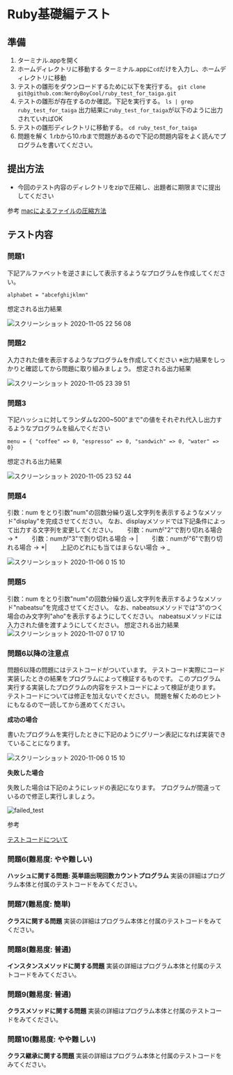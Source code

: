 # Ruby基礎編テスト
## 準備
1. ターミナル.appを開く
2. ホームディレクトリに移動する
ターミナル.appに``cd``だけを入力し、ホームディレクトリに移動
3. テストの雛形をダウンロードするために以下を実行する。
``git clone git@github.com:NerdyBoyCool/ruby_test_for_taiga.git``
4. テストの雛形が存在するのか確認。下記を実行する。
``ls | grep ruby_test_for_taiga``
出力結果に``ruby_test_for_taiga``が以下のように出力されていればOK
5. テストの雛形ディレクトリに移動する。
``cd ruby_test_for_taiga``
6. 問題を解く
1.rbから10.rbまで問題があるので下記の問題内容をよく読んでプログラムを書いてください。

## 提出方法
- 今回のテスト内容のディレクトリをzipで圧縮し、出題者に期限までに提出してください

参考
[macによるファイルの圧縮方法](https://www.atmarkit.co.jp/ait/articles/1511/19/news030.html#:~:text=%EF%BC%881%EF%BC%89Finder%E3%81%A7%E5%9C%A7%E7%B8%AE%E3%81%97%E3%81%9F%E3%81%84,ZIP%E5%BD%A2%E5%BC%8F%E3%81%A7%E5%9C%A7%E7%B8%AE%E3%81%A7%E3%81%8D%E3%82%8B%E3%80%82&text=Finder%E3%81%A7%E8%A4%87%E6%95%B0%E3%81%AE%E3%83%95%E3%82%A1%E3%82%A4%E3%83%AB,ZIP%E5%BD%A2%E5%BC%8F%E3%81%A7%E5%9C%A7%E7%B8%AE%E3%81%A7%E3%81%8D%E3%82%8B%E3%80%82)

## テスト内容
### 問題1
下記アルファベットを逆さまにして表示するようなプログラムを作成してください。
```
alphabet = "abcefghijklmn"
```
想定される出力結果

![スクリーンショット 2020-11-05 22 56 08](https://user-images.githubusercontent.com/35086740/98249887-1d3f5500-1fba-11eb-93ce-711ea3aac4b1.png)

### 問題2
入力された値を表示するようなプログラムを作成してください
※出力結果をしっかりと確認してから問題に取り組みましょう。
想定される出力結果

![スクリーンショット 2020-11-05 23 39 51](https://user-images.githubusercontent.com/35086740/98254963-3a772200-1fc0-11eb-95ff-0e5b2aa3d02b.png)

### 問題3
下記ハッシュに対してランダムな200~500"まで"の値をそれぞれ代入し出力するようなプログラムを組んでください　　
```
menu = { "coffee" => 0, "espresso" => 0, "sandwich" => 0, "water" => 0}
```

想定される出力結果

![スクリーンショット 2020-11-05 23 52 44](https://user-images.githubusercontent.com/35086740/98256577-10befa80-1fc2-11eb-8eff-9ffcf6c33898.png)

### 問題4
引数：num をとり引数"num"の回数分繰り返し文字列を表示するようなメソッド"display"を完成させてください。
なお、displayメソッドでは下記条件によって出力する文字列を変更してください。　　
引数：numが"2"で割り切れる場合 -> *　　
引数：numが"3"で割り切れる場合 -> |　　
引数：numが"6"で割り切れる場合 -> *|　　
上記のどれにも当てはまらない場合 -> _　　

![スクリーンショット 2020-11-06 0 15 10](https://user-images.githubusercontent.com/35086740/98259218-30a3ed80-1fc5-11eb-92cc-b4250398f1a8.png)

### 問題5
引数：num をとり引数"num"の回数分繰り返し文字列を表示するようなメソッド"nabeatsu"を完成させてください。
なお、nabeatsuメソッドでは"3"のつく場合のみ文字列"aho"を表示するようにしてください。
nabeatsuメソッドには入力された値を渡すようにしてください。
想定される出力結果
![スクリーンショット 2020-11-07 0 17 10](https://user-images.githubusercontent.com/35086740/98382472-97d9a480-208e-11eb-8694-e69efdd9f829.png)

### 問題6以降の注意点
問題6以降の問題にはテストコードがついています。
テストコード実際にコード実装したときの結果をプログラムによって検証するものです。
このプログラム実行する実装したプログラムの内容をテストコードによって検証が走ります。
テストコードについては修正を加えないでください。
問題を解くためのヒントにもなるので一読してから進めてください。

**成功の場合**

書いたプログラムを実行したときに下記のようにグリーン表記になれば実装できていることになります。

![スクリーンショット 2020-11-06 0 15 10](https://user-images.githubusercontent.com/18161095/98441581-a2557600-2142-11eb-8b15-f5c4270be1c2.png)

**失敗した場合**

失敗した場合は下記のようにレッドの表記になります。
プログラムが間違っているので修正し実行しましょう。

![failed_test](https://user-images.githubusercontent.com/18161095/98441640-f5c7c400-2142-11eb-8c26-4483ad48d8e3.png)

参考

[テストコードについて](https://techacademy.jp/magazine/19968)

### 問題6(難易度: やや難しい)
**ハッシュに関する問題: 英単語出現回数カウントプログラム**
実装の詳細はプログラム本体と付属のテストコードをみてください。

### 問題7(難易度: 簡単)
**クラスに関する問題**
実装の詳細はプログラム本体と付属のテストコードをみてください。

### 問題8(難易度: 普通)
**インスタンスメソッドに関する問題**
実装の詳細はプログラム本体と付属のテストコードをみてください。

### 問題9(難易度: 普通)
**クラスメソッドに関する問題**
実装の詳細はプログラム本体と付属のテストコードをみてください。

### 問題10(難易度: やや難しい)
**クラス継承に関する問題**
実装の詳細はプログラム本体と付属のテストコードをみてください。
